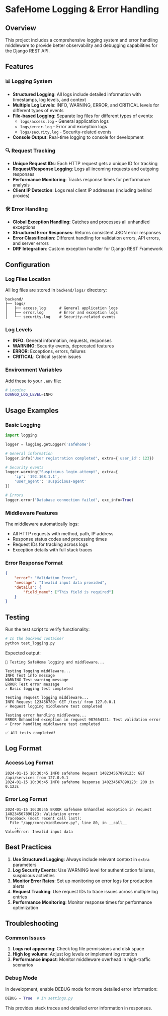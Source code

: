 # SafeHome Logging & Error Handling

## Overview

This project includes a comprehensive logging system and error handling middleware to provide better observability and debugging capabilities for the Django REST API.

## Features

### 📊 Logging System

- **Structured Logging**: All logs include detailed information with timestamps, log levels, and context
- **Multiple Log Levels**: INFO, WARNING, ERROR, and CRITICAL levels for different types of events
- **File-based Logging**: Separate log files for different types of events:
  - `logs/access.log` - General application logs
  - `logs/error.log` - Error and exception logs
  - `logs/security.log` - Security-related events
- **Console Output**: Real-time logging to console for development

### 🔍 Request Tracking

- **Unique Request IDs**: Each HTTP request gets a unique ID for tracking
- **Request/Response Logging**: Logs all incoming requests and outgoing responses
- **Performance Monitoring**: Tracks response times for performance analysis
- **Client IP Detection**: Logs real client IP addresses (including behind proxies)

### 🛠️ Error Handling

- **Global Exception Handling**: Catches and processes all unhandled exceptions
- **Structured Error Responses**: Returns consistent JSON error responses
- **Error Classification**: Different handling for validation errors, API errors, and server errors
- **DRF Integration**: Custom exception handler for Django REST Framework

## Configuration

### Log Files Location

All log files are stored in `backend/logs/` directory:

```
backend/
├── logs/
│   ├── access.log      # General application logs
│   ├── error.log       # Error and exception logs
│   └── security.log    # Security-related events
```

### Log Levels

- **INFO**: General information, requests, responses
- **WARNING**: Security events, deprecated features
- **ERROR**: Exceptions, errors, failures
- **CRITICAL**: Critical system issues

### Environment Variables

Add these to your `.env` file:

```bash
# Logging
DJANGO_LOG_LEVEL=INFO
```

## Usage Examples

### Basic Logging

```python
import logging

logger = logging.getLogger('safehome')

# General information
logger.info("User registration completed", extra={'user_id': 123})

# Security events
logger.warning("Suspicious login attempt", extra={
    'ip': '192.168.1.1',
    'user_agent': 'suspicious-agent'
})

# Errors
logger.error("Database connection failed", exc_info=True)
```

### Middleware Features

The middleware automatically logs:
- All HTTP requests with method, path, IP address
- Response status codes and processing times
- Request IDs for tracking across logs
- Exception details with full stack traces

### Error Response Format

```json
{
    "error": "Validation Error",
    "message": "Invalid input data provided",
    "details": {
        "field_name": ["This field is required"]
    }
}
```

## Testing

Run the test script to verify functionality:

```bash
# In the backend container
python test_logging.py
```

Expected output:
```
🚀 Testing SafeHome logging and middleware...

Testing logging middleware...
INFO Test info message
WARNING Test warning message
ERROR Test error message
✓ Basic logging test completed

Testing request logging middleware...
INFO Request 123456789: GET /test/ from 127.0.0.1
✓ Request logging middleware test completed

Testing error handling middleware...
ERROR Unhandled exception in request 987654321: Test validation error
✓ Error handling middleware test completed

✅ All tests completed!
```

## Log Format

### Access Log Format
```
2024-01-15 10:30:45 INFO safehome Request 140234567890123: GET /api/services from 127.0.0.1
2024-01-15 10:30:45 INFO safehome Response 140234567890123: 200 in 0.123s
```

### Error Log Format
```
2024-01-15 10:30:45 ERROR safehome Unhandled exception in request 140234567890123: Validation error
Traceback (most recent call last):
  File "/app/core/middleware.py", line 80, in __call__
    ...
ValueError: Invalid input data
```

## Best Practices

1. **Use Structured Logging**: Always include relevant context in `extra` parameters
2. **Log Security Events**: Use WARNING level for authentication failures, suspicious activities
3. **Monitor Error Rates**: Set up monitoring on error logs for production alerts
4. **Request Tracking**: Use request IDs to trace issues across multiple log entries
5. **Performance Monitoring**: Monitor response times for performance optimization

## Troubleshooting

### Common Issues

1. **Logs not appearing**: Check log file permissions and disk space
2. **High log volume**: Adjust log levels or implement log rotation
3. **Performance impact**: Monitor middleware overhead in high-traffic scenarios

### Debug Mode

In development, enable DEBUG mode for more detailed error information:

```python
DEBUG = True  # In settings.py
```

This provides stack traces and detailed error information in responses.
